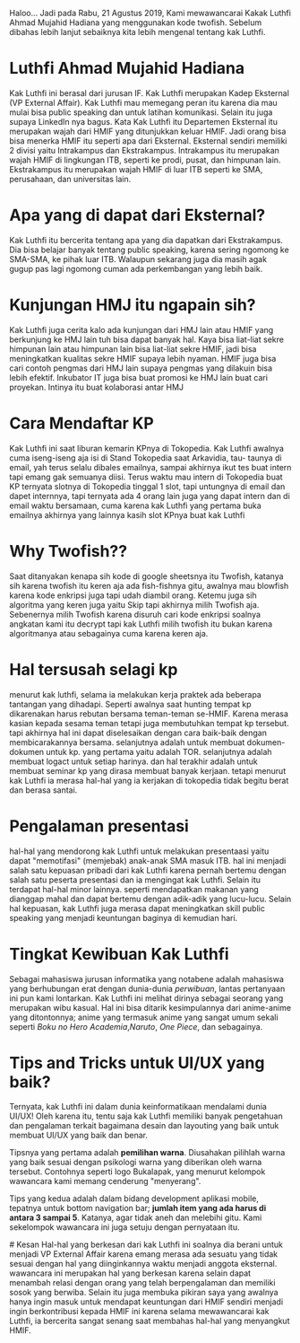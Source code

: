 Haloo... Jadi pada Rabu, 21 Agustus 2019, Kami mewawancarai Kakak Luthfi Ahmad Mujahid Hadiana yang menggunakan kode twofish. Sebelum
dibahas lebih lanjut sebaiknya kita lebih mengenal tentang kak Luthfi.
  
# Luthfi Ahmad Mujahid Hadiana
<p>Kak Luthfi ini berasal dari jurusan IF. Kak Luthfi merupakan Kadep Eksternal (VP External Affair).
Kak Luthfi mau memegang peran itu karena dia mau mulai bisa public speaking dan untuk latihan komunikasi. Selain itu juga supaya LinkedIn nya
bagus. Kata Kak Luthfi itu Departemen Eksternal itu merupakan wajah dari HMIF yang ditunjukkan keluar HMIF. Jadi orang bisa bisa menerka HMIF 
itu seperti apa dari Eksternal. Eksternal sendiri memiliki 2 divisi yaitu Intrakampus dan Ekstrakampus. Intrakampus itu merupakan wajah HMIF
di lingkungan ITB, seperti ke prodi, pusat, dan himpunan lain. Ekstrakampus itu merupakan wajah HMIF di luar ITB seperti ke SMA, perusahaan, dan universitas lain.</p>

# Apa yang di dapat dari Eksternal?
<p>Kak Luthfi itu bercerita tentang apa yang dia dapatkan dari Ekstrakampus. Dia bisa belajar banyak tentang public speaking, karena sering ngomong
ke SMA-SMA, ke pihak luar ITB. Walaupun sekarang juga dia masih agak gugup pas lagi ngomong cuman ada perkembangan yang lebih baik.</p>

# Kunjungan HMJ itu ngapain sih?
<p>Kak Luthfi juga cerita kalo ada kunjungan dari HMJ lain atau HMIF yang berkunjung ke HMJ lain tuh bisa dapat banyak hal. Kaya bisa liat-liat sekre himpunan lain 
atau himpunan lain bisa liat-liat sekre HMIF, jadi bisa meningkatkan kualitas sekre HMIF supaya lebih nyaman. HMIF juga bisa cari contoh pengmas dari HMJ lain supaya pengmas yang dilakuin bisa lebih efektif.
Inkubator IT juga bisa buat promosi ke HMJ lain buat cari proyekan. Intinya itu buat kolaborasi antar HMJ</p>

# Cara Mendaftar KP
Kak Luthfi ini saat liburan kemarin KPnya di Tokopedia. Kak Luthfi awalnya cuma iseng-iseng aja isi di Stand Tokopedia saat Arkavidia, tau-
taunya di email, yah terus selalu dibales emailnya, sampai akhirnya ikut tes buat intern tapi emang gak semuanya diisi. Terus waktu mau 
intern di Tokopedia buat KP ternyata slotnya di Tokopedia tinggal 1 slot, tapi untungnya di email dan dapet internnya, tapi ternyata ada
4 orang lain juga yang dapat intern dan di email waktu bersamaan, cuma karena kak Luthfi yang pertama buka emailnya akhirnya yang lainnya
kasih slot KPnya buat kak Luthfi

# Why Twofish??
Saat ditanyakan kenapa sih kode di google sheetsnya itu Twofish, katanya sih karena twofish itu keren aja ada fish-fishnya gitu, awalnya
mau blowfish karena kode enkripsi juga tapi udah diambil orang. Ketemu juga sih algoritma yang keren juga yaitu Skip tapi akhirnya milih
Twofish aja. Sebenernya milih Twofish karena disuruh cari kode enkripsi soalnya angkatan kami itu decrypt tapi kak Luthfi milih twofish itu 
bukan karena algoritmanya atau sebagainya cuma karena keren aja.

# Hal tersusah selagi kp
menurut kak luthfi, selama ia melakukan kerja praktek ada beberapa tantangan yang dihadapi. Seperti awalnya saat hunting tempat kp dikarenakan harus rebutan bersama teman-teman se-HMIF. Karena merasa kasian kepada sesama teman tetapi juga membutuhkan tempat kp tersebut. tapi akhirnya hal ini dapat diselesaikan dengan cara baik-baik dengan membicarakannya bersama.
selanjutnya adalah untuk membuat dokumen-dokumen untuk kp. yang pertama yaitu adalah TOR. selanjutnya adalah membuat logact untuk setiap harinya. dan hal terakhir adalah untuk membuat seminar kp yang dirasa membuat banyak kerjaan. tetapi menurut kak Luthfi ia merasa hal-hal yang ia kerjakan di tokopedia tidak begitu berat dan berasa santai.

# Pengalaman presentasi 
hal-hal yang mendorong kak Luthfi untuk melakukan presentaasi yaitu dapat "memotifasi" (memjebak) anak-anak SMA masuk ITB. hal ini menjadi salah satu kepuasan pribadi dari kak Luthfi karena pernah bertemu dengan salah satu peserta presentasi dan ia mengingat kak Luthfi.
Selain itu terdapat hal-hal minor lainnya. seperti mendapatkan makanan yang dianggap mahal dan dapat bertemu dengan adik-adik yang lucu-lucu. Selain hal kepuasan, kak Luthfi juga merasa dapat meningkatkan skill public speaking yang menjadi keuntungan baginya di kemudian hari.

# Tingkat Kewibuan Kak Luthfi
<p>
Sebagai mahasiswa jurusan informatika yang notabene adalah mahasiswa yang berhubungan erat dengan dunia-dunia <i>perwibuan</i>, lantas pertanyaan ini pun kami lontarkan. Kak Luthfi ini melihat dirinya sebagai seorang yang merupakan wibu kasual. Hal ini bisa ditarik kesimpulannya dari anime-anime yang ditontonnya; anime yang termasuk anime yang sangat umum sekali seperti <i>Boku no Hero Academia</i>,<i>Naruto</i>, <i>One Piece</i>, dan sebagainya.
</p>

# Tips and Tricks untuk UI/UX yang baik?

<p>
Ternyata, kak Luthfi ini dalam dunia keinformatikaan mendalami dunia UI/UX! Oleh karena itu, tentu saja kak Luthfi memiliki banyak pengetahuan dan pengalaman terkait bagaimana desain dan layouting yang baik untuk membuat UI/UX yang baik dan benar. 
</p>

<p>
Tipsnya yang pertama adalah <b>pemilihan warna</b>. Diusahakan pilihlah warna yang baik sesuai dengan psikologi warna yang diberikan oleh warna tersebut. Contohnya seperti logo Bukalapak, yang menurut kelompok wawancara kami memang cenderung "menyerang".
</p>

<p>
Tips yang kedua adalah dalam bidang development aplikasi mobile, tepatnya untuk bottom navigation bar; <b>jumlah item yang ada harus di antara 3 sampai 5</b>. Katanya, agar tidak aneh dan melebihi gitu. Kami sekelompok wawancara ini juga setuju dengan pernyataan itu.
</p>
# Kesan
Hal-hal yang berkesan dari kak Luthfi ini soalnya dia berani untuk menjadi VP External Affair karena emang merasa ada sesuatu yang tidak
sesuai dengan hal yang diinginkannya waktu menjadi anggota eksternal. wawancara ini merupakan hal yang berkesan karena selain dapat menambah relasi dengan orang yang telah berpengalaman dan memiliki sosok yang berwiba. Selain itu juga membuka pikiran saya yang awalnya hanya ingin masuk untuk mendapat keuntungan dari HMIF sendiri menjadi ingin berkontribusi kepada HMIF ini karena selama mewawancarai kak Luthfi, ia bercerita sangat senang saat membahas hal-hal yang menyangkut HMIF.
